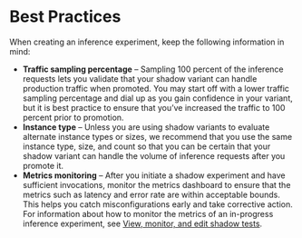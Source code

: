 # Best Practices<a name="shadow-tests-best-practices"></a>

 When creating an inference experiment, keep the following information in mind: 
+  **Traffic sampling percentage** – Sampling 100 percent of the inference requests lets you validate that your shadow variant can handle production traffic when promoted\. You may start off with a lower traffic sampling percentage and dial up as you gain confidence in your variant, but it is best practice to ensure that you’ve increased the traffic to 100 percent prior to promotion\. 
+  **Instance type** – Unless you are using shadow variants to evaluate alternate instance types or sizes, we recommend that you use the same instance type, size, and count so that you can be certain that your shadow variant can handle the volume of inference requests after you promote it\. 
+  **Metrics monitoring** – After you initiate a shadow experiment and have sufficient invocations, monitor the metrics dashboard to ensure that the metrics such as latency and error rate are within acceptable bounds\. This helps you catch misconfigurations early and take corrective action\. For information about how to monitor the metrics of an in\-progress inference experiment, see [View, monitor, and edit shadow tests](shadow-tests-view-monitor-edit.md)\. 